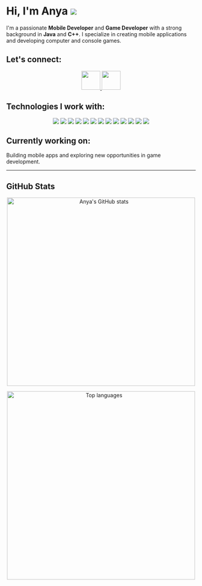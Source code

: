 # Hi, I'm Anya <img src="https://cdn.discordapp.com/attachments/1364182156490047499/1364205078172532866/asdd.png?ex=6808d27c&is=680780fc&hm=066c90e05eae4d0dcebfe2936a3b8c38f80e9f55e69cb1e33c118a5b6c6b2548&"/>

I'm a passionate **Mobile Developer** and **Game Developer** with a strong background in **Java** and **C++**. I specialize in creating mobile applications and developing computer and console games.

## Let's connect:
<div align="center">
  <a href="https://discord.com/users/_nerocci">
    <img src="https://cdn-icons-png.flaticon.com/512/2111/2111370.png" style=" width: 50px; height: 50px;"/>
  </a>
  <a href="https://instagram.com/_nerocci">
    <img src="https://cdn-icons-png.flaticon.com/512/2111/2111463.png" style=" width: 50px; height: 50px;"/>
  </a>
</div>

## Technologies I work with:

<div align="center">
  <img src="https://img.shields.io/badge/Java-007396?style=flat-square&logo=java&logoColor=white" />
  <img src="https://img.shields.io/badge/C%2B%2B-00599C?style=flat-square&logo=c%2B%2B&logoColor=white" />
  <img src="https://img.shields.io/badge/JavaScript-F7DF1E?style=flat-square&logo=javascript&logoColor=black" />
  <img src="https://img.shields.io/badge/Python-3776AB?style=flat-square&logo=python&logoColor=white" />
  <img src="https://img.shields.io/badge/C-A8B9CC?style=flat-square&logo=c&logoColor=white" />
  <img src="https://img.shields.io/badge/C%23-239120?style=flat-square&logo=csharp&logoColor=white" />
  <img src="https://img.shields.io/badge/PHP-777BB4?style=flat-square&logo=php&logoColor=white" />
  <img src="https://img.shields.io/badge/Ruby-CC342D?style=flat-square&logo=ruby&logoColor=white" />
  <img src="https://img.shields.io/badge/Rust-000000?style=flat-square&logo=rust&logoColor=white" />
  <img src="https://img.shields.io/badge/SQL-4479A1?style=flat-square&logo=sqlite&logoColor=white" />
  <img src="https://img.shields.io/badge/React-61DAFB?style=flat-square&logo=react&logoColor=black" />
  <img src="https://img.shields.io/badge/HTML5-E34F26?style=flat-square&logo=html5&logoColor=white" />
  <img src="https://img.shields.io/badge/CSS3-1572B6?style=flat-square&logo=css3&logoColor=white" />
</div>

## Currently working on:
Building mobile apps and exploring new opportunities in game development.

---

## GitHub Stats

<p align="center">
  <img src="https://github-readme-stats.vercel.app/api?username=nerocci&show_icons=true&theme=dracula&hide_border=true&border_radius=12&icon_color=ff69b4&title_color=ff69b4&text_color=ffffff" alt="Anya's GitHub stats" style=" width: 500px;" />
</p>
<p align="center">
  <img src="https://github-readme-stats.vercel.app/api/top-langs/?username=nerocci&layout=compact&theme=dracula&hide_border=true&card_width=320&langs_count=6&title_color=ff69b4&text_color=ffffff" alt="Top languages" style=" width: 500px;" />
</p>
